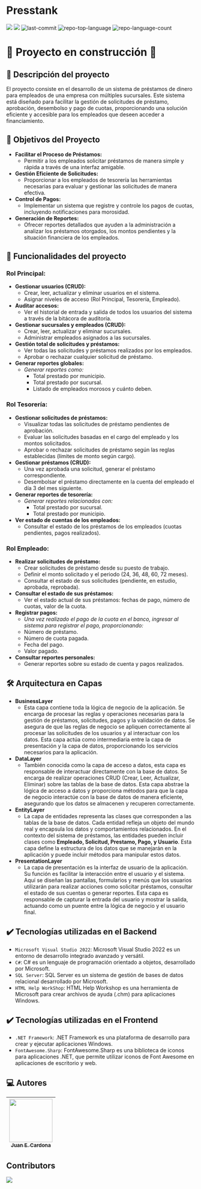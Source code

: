 ﻿<h1 align="left">Presstank</h1>
 <p align="left">
   <img src="https://img.shields.io/badge/STATUS-EN%20DESAROLLO-green">
   <img src="https://img.shields.io/github/stars/iamjuaness/Presstank?color=orange">
	  <img src="https://img.shields.io/github/last-commit/iamjuaness/Presstank?style=default&logo=git&logoColor=white&color=orange" alt="last-commit">
  	<img src="https://img.shields.io/github/languages/top/iamjuaness/Presstank?style=default&color=orange" alt="repo-top-language">
	  <img src="https://img.shields.io/github/languages/count/iamjuaness/Presstank?style=default&color=orange" alt="repo-language-count">
 </p>

 <h1 align="left">
  🚧 Proyecto en construcción 🚧</h1>
   <p></p>

## 📝 Descripción del proyecto
<p>
El proyecto consiste en el desarrollo de un sistema de préstamos de dinero para empleados de una empresa con múltiples sucursales. Este sistema está diseñado para facilitar la gestión de solicitudes de préstamo, aprobación, desembolso y pago de cuotas, proporcionando una solución eficiente y accesible para los empleados que deseen acceder a financiamiento.
</p>

## 🏁 Objetivos del Proyecto
- **Facilitar el Proceso de Préstamos:**
  - Permitir a los empleados solicitar préstamos de manera simple y rápida a través de una interfaz amigable.
- **Gestión Eficiente de Solicitudes:**
  - Proporcionar a los empleados de tesorería las herramientas necesarias para evaluar y gestionar las solicitudes de manera efectiva.
- **Control de Pagos:**
  - Implementar un sistema que registre y controle los pagos de cuotas, incluyendo notificaciones para morosidad.
- **Generación de Reportes:**
  - Ofrecer reportes detallados que ayuden a la administración a analizar los préstamos otorgados, los montos pendientes y la situación financiera de los empleados.

## 🔨 Funcionalidades del proyecto
### Rol Principal:
- **Gestionar usuarios (CRUD):**
  - Crear, leer, actualizar y eliminar usuarios en el sistema.
  - Asignar niveles de acceso (Rol Principal, Tesorería, Empleado).
- **Auditar accesos:**
  - Ver el historial de entrada y salida de todos los usuarios del sistema a través de la bitácora de auditoría.
- **Gestionar sucursales y empleados (CRUD):**
  - Crear, leer, actualizar y eliminar sucursales.
  - Administrar empleados asignados a las sucursales.
- **Gestión total de solicitudes y préstamos:**
  - Ver todas las solicitudes y préstamos realizados por los empleados.
  - Aprobar o rechazar cualquier solicitud de préstamo.
- **Generar reportes globales:**
  - *Generar reportes como:*
    - Total prestado por municipio.
    - Total prestado por sucursal.
    - Listado de empleados morosos y cuánto deben.

### Rol Tesorería:
- **Gestionar solicitudes de préstamos:**
  - Visualizar todas las solicitudes de préstamo pendientes de aprobación.
  - Evaluar las solicitudes basadas en el cargo del empleado y los montos solicitados.
  - Aprobar o rechazar solicitudes de préstamo según las reglas establecidas (límites de monto según cargo).
- **Gestionar préstamos (CRUD):**
  - Una vez aprobada una solicitud, generar el préstamo correspondiente.
  - Desembolsar el préstamo directamente en la cuenta del empleado el día 3 del mes siguiente.
- **Generar reportes de tesorería:**
  - *Generar reportes relacionados con:*
    - Total prestado por sucursal.
    - Total prestado por municipio.
- **Ver estado de cuentas de los empleados:**
  - Consultar el estado de los préstamos de los empleados (cuotas pendientes, pagos realizados).

### Rol Empleado:
- **Realizar solicitudes de préstamo:**
  - Crear solicitudes de préstamo desde su puesto de trabajo.
  - Definir el monto solicitado y el periodo (24, 36, 48, 60, 72 meses).
  - Consultar el estado de sus solicitudes (pendiente, en estudio, aprobada, reprobada).
- **Consultar el estado de sus préstamos:**
  - Ver el estado actual de sus préstamos: fechas de pago, número de cuotas, valor de la cuota.
- **Registrar pagos:**
  - *Una vez realizado el pago de la cuota en el banco, ingresar al sistema para registrar el pago, proporcionando:*
   - Número de préstamo.
   - Número de cuota pagada.
   - Fecha del pago.
   - Valor pagado.
- **Consultar reportes personales:**
  - Generar reportes sobre su estado de cuenta y pagos realizados.


## 🛠️ Arquitectura en Capas
- **BusinessLayer**
  - Esta capa contiene toda la lógica de negocio de la aplicación. Se encarga de procesar las reglas y operaciones necesarias para la gestión de préstamos, solicitudes, pagos y la validación de datos. Se asegura de que las reglas de negocio se apliquen correctamente al procesar las solicitudes de los usuarios y al interactuar con los datos. Esta capa actúa como intermediaria entre la capa de presentación y la capa de datos, proporcionando los servicios necesarios para la aplicación.
- **DataLayer**
  - También conocida como la capa de acceso a datos, esta capa es responsable de interactuar directamente con la base de datos. Se encarga de realizar operaciones CRUD (Crear, Leer, Actualizar, Eliminar) sobre las tablas de la base de datos. Esta capa abstrae la lógica de acceso a datos y proporciona métodos para que la capa de negocio interactúe con la base de datos de manera eficiente, asegurando que los datos se almacenen y recuperen correctamente.
- **EntityLayer**
  - La capa de entidades representa las clases que corresponden a las tablas de la base de datos. Cada entidad refleja un objeto del mundo real y encapsula los datos y comportamientos relacionados. En el contexto del sistema de préstamos, las entidades pueden incluir clases como **Empleado, Solicitud, Prestamo, Pago, y Usuario**. Esta capa define la estructura de los datos que se manejarán en la aplicación y puede incluir métodos para manipular estos datos.
- **PresentationLayer**
  - La capa de presentación es la interfaz de usuario de la aplicación. Su función es facilitar la interacción entre el usuario y el sistema. Aquí se diseñan las pantallas, formularios y menús que los usuarios utilizarán para realizar acciones como solicitar préstamos, consultar el estado de sus cuentas o generar reportes. Esta capa es responsable de capturar la entrada del usuario y mostrar la salida, actuando como un puente entre la lógica de negocio y el usuario final.

## ✔️ Tecnologías utilizadas en el Backend
- `Microsoft Visual Studio 2022`:  Microsoft Visual Studio 2022 es un entorno de desarrollo integrado avanzado y versátil.
- `C#`: C# es un lenguaje de programación orientado a objetos, desarrollado por Microsoft.
- `SQL Server`: SQL Server es un sistema de gestión de bases de datos relacional desarrollado por Microsoft.
- `HTML Help WorkShop`: HTML Help Workshop es una herramienta de Microsoft para crear archivos de ayuda (.chm) para aplicaciones Windows.

## ✔️ Tecnologías utilizadas en el Frontend
- `.NET Framework`: .NET Framework es una plataforma de desarrollo para crear y ejecutar aplicaciones Windows.
- `FontAwesome.Sharp`: FontAwesome.Sharp es una biblioteca de iconos para aplicaciones .NET, que permite utilizar iconos de Font Awesome en aplicaciones de escritorio y web.

## 💻 Autores

| [<img src="https://avatars.githubusercontent.com/u/104481229?v=4" width=115><br><sub>Juan E. Cardona</sub>](https://github.com/iamjuaness)
| :---: |


## Contributors

<a href="https://github.com/iamjuaness/Presstank/graphs/contributors">
  <img src="https://contrib.rocks/image?repo=iamjuaness/Presstank" />
</a>
